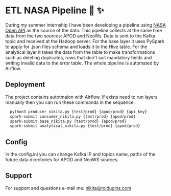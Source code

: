 
# ETL NASA Pipeline 🔭 ✨

During my summer internship I have been developing a pipeline using [NASA Open API](https://api.nasa.gov/ "NASA Open API") as the source of the data. This pipeline collects at the same time data from the two sources: APOD and NeoWs. Data is sent to the Kafka topic and received at the Hadoop server. For the base layer it uses PySpark to apply for .json files schema and loads it to the Hive table. For the analytical layer it takes the data from the table to make transformations such as deleting duplicates, rows that don't suit mandatory fields and writing invalid data to the error table. The whole pipeline is automated by Airflow.
## Deployment

The project contains autotmaion with Airflow. If exists need to run layers manually then you can run these commands in the sequence.


```bash
  python3 producer_nikita.py {test/prod} {apod/prod} {api_key}
  spark-submit consumer_nikita.py {test/prod} {apod/prod}
  spark-submit base_nikita.py {test/prod} {apod/prod}
  spark-submit analytical_nikita.py {test/prod} {apod/prod}
```

## Config

In the config.ini you can change Kafka IP and topics name, paths of the future data directories for APOD and NeoWS sources.



## Support

For support and questions e-mail me: nikita@roldugins.com
